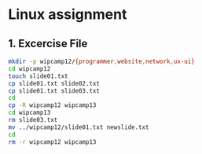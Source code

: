 # Linux assignment

## 1. Excercise File

```bash
mkdir -p wipcamp12/{programmer,website,network,ux-ui}
cd wipcamp12
touch slide01.txt
cp slide01.txt slide02.txt
cp slide01.txt slide03.txt
cd
cp -R wipcamp12 wipcamp13
cd wipcamp13
rm slide03.txt
mv ../wipcamp12/slide01.txt newslide.txt
cd
rm -r wipcamp12 wipcamp13
```